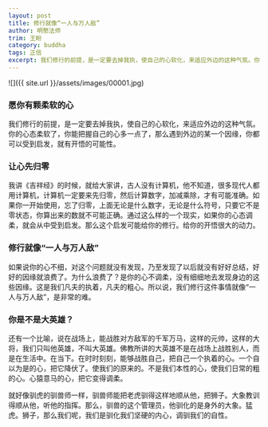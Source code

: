 ```yaml
---
layout: post
title: 修行就像“一人与万人敌”
author: 明憨法师
trim: 王盼
category: buddha
tags: 正信
excerpt: 我们修行的前提，是一定要去掉我执，使自己的心软化，来适应外边的这种气氛。你的心态柔软了，你能把握自己的心多一点了，那么遇到外边的某一个因缘，你都可以受到启发，就有开悟的可能性。
---
```


![]({{ site.url }}/assets/images/00001.jpg)

### 愿你有颗柔软的心 ###

我们修行的前提，是一定要去掉我执，使自己的心软化，来适应外边的这种气氛。你的心态柔软了，你能把握自己的心多一点了，那么遇到外边的某一个因缘，你都可以受到启发，就有开悟的可能性。

### 让心先归零 ###

我讲《吉祥经》的时候，就给大家讲，古人没有计算机，他不知道，很多现代人都用计算机，计算机一定要来先归零，然后计算数字，加减乘除，才有可能准确。如果你一开始使用，忘了归零，上面无论是什么数字，无论是什么符号，只要它不是零状态，你算出来的数就不可能正确。通过这么样的一个现实，如果你的心态调柔，就会从中受到启发。那么这个启发可能给你的修行。给你的开悟很大的动力。

### 修行就像“一人与万人敌” ###

如果说你的心不细，对这个问题就没有发现，乃至发现了以后就没有好好总结，好好的因缘就浪费了。为什么浪费了？是你的心不调柔，没有细细地去发现身边的这些因缘。这是我们凡夫的执着，凡夫的粗心。所以说，我们修行这件事情就像“一人与万人敌”，是非常的难。

### 你是不是大英雄？ ###

还有一个比喻，说在战场上，能战胜对方敌军的千军万马，这样的元帅，这样的大将，我们只叫他英雄，不叫大英雄。佛教所讲的大英雄不是在战场上战胜别人，而是在生活中。在当下。在时时刻刻，能够战胜自己，把自己一个执着的心。一个自以为是的心，把它降伏了。使我们的原来的。不是我们本性的心，使我们日常的粗的心。心猿意马的心，把它变得调柔。

就好像驯虎的驯兽师一样，驯兽师能把老虎驯得这样地顺从他，把狮子。大象教训得顺从他，听他的指挥。那么，驯兽的这个管理员，他驯化的是身外的大象。猛虎。狮子，那么我们呢，我们是驯化我们坚硬的内心，调驯我们的自性。

